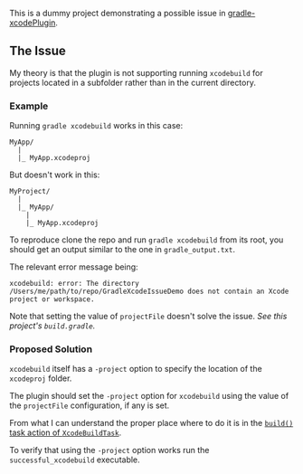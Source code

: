 This is a dummy project demonstrating a possible issue in [gradle-xcodePlugin](https://github.com/openbakery/gradle-xcodePlugin).

## The Issue

My theory is that the plugin is not supporting running `xcodebuild` for projects located in a subfolder rather than in the current directory.

### Example

Running `gradle xcodebuild` works in this case:

```
MyApp/
  |
  |_ MyApp.xcodeproj
```

But doesn't work in this:

```
MyProject/
  |
  |_ MyApp/
    |
    |_ MyApp.xcodeproj
```

To reproduce clone the repo and run `gradle xcodebuild` from its root, you should get an output similar to the one in `gradle_output.txt`.

The relevant error message being:

```
xcodebuild: error: The directory /Users/me/path/to/repo/GradleXcodeIssueDemo does not contain an Xcode project or workspace.
```

Note that setting the value of `projectFile` doesn't solve the issue. _See this project's `build.gradle`._

### Proposed Solution

`xcodebuild` itself has a `-project` option to specify the location of the `xcodeproj` folder.

The plugin should set the `-project` option for `xcodebuild` using the value of the `projectFile` configuration, if any is set.

From what I can understand the proper place where to do it is in the [`build()` task action of `XcodeBuildTask`](https://github.com/openbakery/gradle-xcodePlugin/blob/59906f72aaebb1082a7e218f60a12d42a617bb66/plugin/src/main/groovy/org/openbakery/XcodeBuildTask.groovy#L39).

To verify that using the `-project` option works run the `successful_xcodebuild` executable. 
